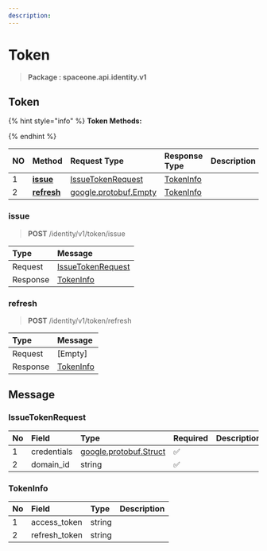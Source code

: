 ```yaml
---
description:  
---
```

# Token

>  **Package : spaceone.api.identity.v1**

## Token

{% hint style="info" %}
**Token Methods:**

{%  endhint %}


| NO |  Method | Request Type | Response Type | Description |
| :--- | :--- | :--- | :--- | :--- |
| 1 | [**issue**](token.md#issue)|   [IssueTokenRequest](token.md#issuetokenrequest) |   [TokenInfo](token.md#tokeninfo) |  |
| 2 | [**refresh**](token.md#refresh)| [google.protobuf.Empty](https://github.com/protocolbuffers/protobuf/blob/master/src/google/protobuf/empty.proto)|   [TokenInfo](token.md#tokeninfo) |  | 
 

 
### issue
> **POST** /identity/v1/token/issue
>


| Type | Message |
| :--- | :--- |
| Request | [IssueTokenRequest](token.md#issuetokenrequest) |
| Response |  [TokenInfo](token.md#tokeninfo)  |
 
 

 
### refresh
> **POST** /identity/v1/token/refresh
>


| Type | Message |
| :--- | :--- |
| Request | [Empty] |
| Response |  [TokenInfo](token.md#tokeninfo)  |


## 

## Message

### IssueTokenRequest
| No | Field | Type | Required | Description |
| :--- | :--- | :--- | :--- | :--- |
| 1 | credentials |[google.protobuf.Struct](https://github.com/protocolbuffers/protobuf/blob/master/src/google/protobuf/struct.proto)|✅| |
| 2 | domain_id |string|✅| |

### TokenInfo
| No | Field | Type |  Description |
| :--- | :--- | :--- | :--- |
| 1 | access_token |string| |
| 2 | refresh_token |string| |
